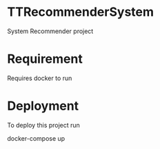 # TTRecommenderSystem


System Recommender project 

# Requirement
Requires docker to run


# Deployment
To deploy this project run

  docker-compose up
